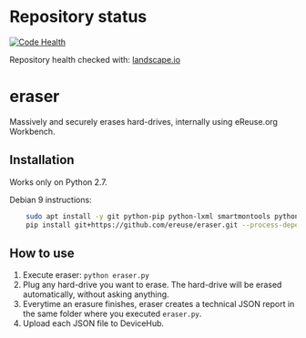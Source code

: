 # Repository status
[![Code Health](https://landscape.io/github/eReuse/eraser-server/master/landscape.svg?style=flat)](https://landscape.io/github/eReuse/eraser-server/master)

Repository health checked with: [landscape.io](https://landscape.io/github/pedrotgn/pyactor)

# eraser

Massively and securely erases hard-drives, internally using eReuse.org Workbench.

Installation
------------
Works only on Python 2.7.

Debian 9 instructions:
```bash
    sudo apt install -y git python-pip python-lxml smartmontools python-dateutil python-gnupg python-dmidecode lshw
    pip install git+https://github.com/ereuse/eraser.git --process-dependency-links
```

How to use
----------
1. Execute eraser: ``python eraser.py``
2. Plug any hard-drive you want to erase. The hard-drive will be erased automatically, without asking anything.
3. Everytime an erasure finishes, eraser creates a technical JSON report in the same folder where you
executed ``eraser.py``.
4. Upload each JSON file to DeviceHub. 
 
